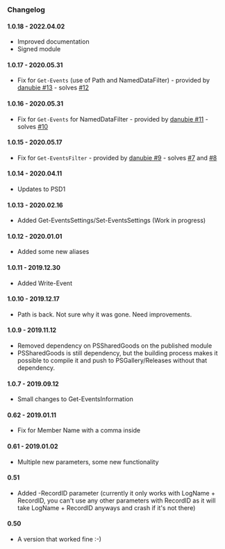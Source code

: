 ﻿### Changelog

#### 1.0.18 - 2022.04.02
   - Improved documentation
   - Signed module

#### 1.0.17 - 2020.05.31
  - Fix for `Get-Events` (use of Path and NamedDataFilter) - provided by [danubie #13](https://github.com/EvotecIT/PSEventViewer/pull/13) - solves [#12](https://github.com/EvotecIT/PSEventViewer/issues/12)

#### 1.0.16 - 2020.05.31
  - Fix for `Get-Events` for NamedDataFilter - provided by [danubie #11](https://github.com/EvotecIT/PSEventViewer/pull/11) - solves [#10](https://github.com/EvotecIT/PSEventViewer/issues/10)

#### 1.0.15 - 2020.05.17
  - Fix for `Get-EventsFilter` - provided by [danubie #9](https://github.com/EvotecIT/PSEventViewer/pull/9) - solves [#7](https://github.com/EvotecIT/PSEventViewer/issues/7) and [#8](https://github.com/EvotecIT/PSEventViewer/issues/8)

#### 1.0.14 - 2020.04.11
  - Updates to PSD1

#### 1.0.13 - 2020.02.16
  - Added Get-EventsSettings/Set-EventsSettings (Work in progress)

#### 1.0.12 - 2020.01.01
  - Added some new aliases

#### 1.0.11 - 2019.12.30
  - Added Write-Event

#### 1.0.10 - 2019.12.17
  - Path is back. Not sure why it was gone. Need improvements.

#### 1.0.9 - 2019.11.12
  - Removed dependency on PSSharedGoods on the published module
  - PSSharedGoods is still dependency, but the building process makes it possible to compile it and push to PSGallery/Releases without that dependency.

#### 1.0.7 - 2019.09.12
  - Small changes to Get-EventsInformation

#### 0.62 - 2019.01.11
  - Fix for Member Name with a comma inside

#### 0.61 - 2019.01.02
  - Multiple new parameters, some new functionality

#### 0.51
  - Added -RecordID parameter (currently it only works with LogName + RecordID, you can't use any other parameters with RecordID as it will take LogName + RecordID anyways and crash if it's not there)

#### 0.50
  - A version that worked fine :-)